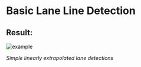 # Basic Lane Line Detection



## Result:
![example](https://user-images.githubusercontent.com/11286381/51013469-73a2f000-1517-11e9-922e-a612674272f1.gif)

_Simple linearly extrapolated lane detections_
